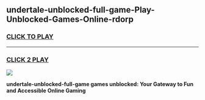 
## undertale-unblocked-full-game-Play-Unblocked-Games-Online-rdorp
<h3>
<a href="https://premium76.site?title=undertale-unblocked-full-game&ref=24A">CLICK TO PLAY</a></h3>
<hr>

<h3>
<a href="https://premium76.site?title=undertale-unblocked-full-game&ref=24A">CLICK 2 PLAY</a>
  
</h3>

<a href="https://premium76.site?title=undertale-unblocked-full-game&ref=24A"><img src="https://clearcache.store/games.png"></a>


**undertale-unblocked-full-game games unblocked: Your Gateway to Fun and Accessible Online Gaming**
